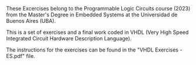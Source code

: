 These Excercises belong to the Programmable Logic Circuits course (2023) from the Master's Degree in Embedded Systems at the Universidad de Buenos Aires (UBA).

This is a set of exercises and a final work coded in VHDL (Very High Speed Integrated Circuit Hardware Description Language). 

The instructions for the exercises can be found in the "VHDL Exercises - ES.pdf" file. 
